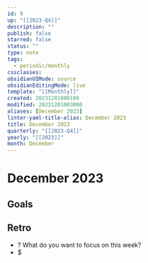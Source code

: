 ```yaml
---
id: 9
up: "[[2023-Q4]]"
description: ""
publish: false
starred: false
status: ""
type: note
tags:
  - periodic/monthly
cssclasses: 
obsidianUIMode: source
obsidianEditingMode: live
template: "[[Monthly]]"
created: 20231201000100
modified: 20231201003000
aliases: [December 2023]
linter-yaml-title-alias: December 2023
title: December 2023
quarterly: "[[2023-Q4]]"
yearly: "[[2023]]"
month: December
---
```


# December 2023

## Goals


## Retro

- ? What do you want to focus on this week?
- $
